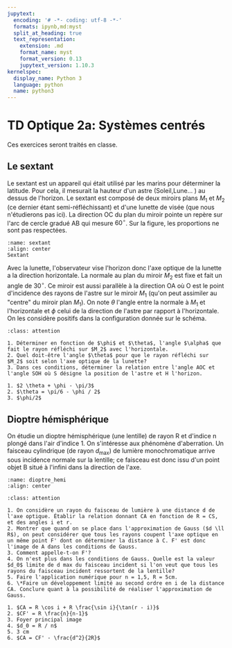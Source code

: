 ```yaml
---
jupytext:
  encoding: '# -*- coding: utf-8 -*-'
  formats: ipynb,md:myst
  split_at_heading: true
  text_representation:
    extension: .md
    format_name: myst
    format_version: 0.13
    jupytext_version: 1.10.3
kernelspec:
  display_name: Python 3
  language: python
  name: python3
---
```

# TD Optique 2a: Systèmes centrés

Ces exercices seront traités en classe.

## Le sextant

Le sextant est un appareil qui était utilisé par les marins pour déterminer la latitude. Pour cela, il mesurait la hauteur d'un astre (Soleil,Lune... ) au dessus de l'horizon. Le sextant est composé de deux miroirs plans $M_1$ et $M_2$ (ce dernier étant semi-réfléchissant) et d'une lunette de visée (que nous n'étudierons pas ici). La direction OC du plan du miroir pointe un repère sur l'arc de cercle gradué AB qui mesure $60^{\circ}$. Sur la figure, les proportions ne sont pas respectées.

```{figure} ./images/sextant.jpg
:name: sextant
:align: center
Sextant
```

Avec la lunette, l'observateur vise l'horizon donc l'axe optique de la lunette a la direction horizontale. La normale au plan du miroir $M_2$ est fixe et fait un angle de $30^{\circ}$. Ce miroir est aussi parallèle à la direction OA où O est le point d'incidence des rayons de l'astre sur le miroir $M_1$ (qu'on peut assimiler au "centre" du miroir plan $M_1$). On note $\theta$ l'angle entre la normale à $M_1$ et l'horizontale et $\phi$ celui de la direction de l'astre par rapport à l'horizontale. On les considère positifs dans la configuration donnée sur le schéma.


````{admonition} Exercice 
:class: attention

1. Déterminer en fonction de $\phi$ et $\theta$, l'angle $\alpha$ que fait le rayon réfléchi sur $M_2$ avec l'horizontale.
2. Quel doit-être l'angle $\theta$ pour que le rayon réfléchi sur $M_2$ soit selon l'axe optique de la lunette?
3. Dans ces conditions, déterminer la relation entre l'angle AOC et l'angle SOH où S désigne la position de l'astre et H l'horizon.
````

````{dropdown} Eléments de réponse (sans justification)
1. $2 \theta + \phi - \pi/3$
2. $\theta = \pi/6 - \phi / 2$
3. $\phi/2$
````

## Dioptre hémisphérique
On étudie un dioptre hémisphérique (une lentille) de rayon R et d'indice n plongé dans l'air d'indice 1. On s'intéresse aux phénomène d'aberration. Un faisceau cylindrique (de rayon $d_{\max}$) de lumière monochromatique arrive sous incidence normale sur la lentille; ce faisceau est donc issu d'un point objet B situé à l'infini dans la direction de l'axe.

```{figure} ./images/dioptre_hemispherique.jpg
:name: dioptre_hemi
:align: center
```


````{admonition} Exercice 
:class: attention

1. On considère un rayon du faisceau de lumière à une distance d de l'axe optique. Établir la relation donnant CA en fonction de R = CS, et des angles i et r.
2. Montrer que quand on se place dans l'approximation de Gauss ($d \ll R$), on peut considérer que tous les rayons coupent l'axe optique en un même point F' dont on déterminer la distance à C. F' est donc l'image de A dans les conditions de Gauss.
3. Comment appelle-t-on F'?
4. On n'est plus dans les conditions de Gauss. Quelle est la valeur $d_0$ limite de d max du faisceau incident si l'on veut que tous les rayons du faisceau incident ressortent de la lentille?
5. Faire l'application numérique pour n = 1,5, R = 5cm.
6. \*Faire un développement limité au second ordre en i de la distance CA. Conclure quant à la possibilité de réaliser l'approximation de Gauss.
````

````{dropdown} Eléments de réponse (sans justification)
1. $CA = R \cos i + R \frac{\sin i}{\tan(r - i)}$
2. $CF' = R \frac{n}{n-1}$
3. Foyer principal image
4. $d_0 = R / n$
5. 3 cm
6. $CA = CF' - \frac{d^2}{2R}$
````